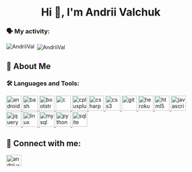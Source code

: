 <h1 align="center">Hi 👋, I'm Andrii Valchuk</h1>

### 🗣 My activity:
<p><img align="left" src="https://github-readme-stats.vercel.app/api/top-langs?username=AndriiVal&show_icons=true&locale=en&layout=compact&theme=radical" alt="AndriiVal" /></p>
<p>&nbsp;<img align="center" src="https://github-readme-stats.vercel.app/api?username=AndriiVal&show_icons=true&locale=en&theme=radical" alt="AndriiVal" /></p>


## 🧬 About Me

<!--
**AndriiVal/AndriiVal** is a ✨ _special_ ✨ repository because its `README.md` (this file) appears on your GitHub profile.

Here are some ideas to get you started:

- 🔭 I’m currently working on ...
- 🌱 I’m currently learning ...
- 👯 I’m looking to collaborate on ...
- 🤔 I’m looking for help with ...
- 💬 Ask me about ...
- 📫 How to reach me: ...
- 😄 Pronouns: ...
- ⚡ Fun fact: ...
-->

### 🛠 Languages and Tools:

<p align="left"> <a href="https://www.android.com" target="_blank"> <img src="https://devicon.dev/devicon.git/icons/android/android-original.svg" alt="android" width="40" height="40"/> </a> <a href="https://www.gnu.org/software/bash" target="_blank"> <img src="https://www.vectorlogo.zone/logos/gnu_bash/gnu_bash-icon.svg" alt="bash" width="40" height="40"/> </a> <a href="https://getbootstrap.com" target="_blank"> <img src="https://devicons.github.io/devicon/devicon.git/icons/bootstrap/bootstrap-plain.svg" alt="bootstrap" width="40" height="40"/> </a> <a href="https://www.iso.org/standard/74528.html" target="_blank"> <img src="https://devicon.dev/devicon.git/icons/c/c-original.svg" alt="c" width="40" height="40"/> </a> <a href="https://isocpp.org/" target="_blank"> <img src="https://devicon.dev/devicon.git/icons/cplusplus/cplusplus-original.svg" alt="cplusplus" width="40" height="40"/> </a> <a href="https://docs.microsoft.com/en-us/dotnet/csharp" target="_blank"> <img src="https://devicons.github.io/devicon/devicon.git/icons/csharp/csharp-original.svg" alt="csharp" width="40" height="40"/> </a> <a href="https://www.w3schools.com/css/" target="_blank"> <img src="https://devicons.github.io/devicon/devicon.git/icons/css3/css3-original-wordmark.svg" alt="css3" width="40" height="40"/> </a> <a href="https://git-scm.com/" target="_blank"> <img src="https://www.vectorlogo.zone/logos/git-scm/git-scm-icon.svg" alt="git" width="40" height="40"/> </a> <a href="https://heroku.com" target="_blank"> <img src="https://www.vectorlogo.zone/logos/heroku/heroku-icon.svg" alt="heroku" width="40" height="40"/> </a> <a href="https://www.w3.org/html/" target="_blank"> <img src="https://devicons.github.io/devicon/devicon.git/icons/html5/html5-original-wordmark.svg" alt="html5" width="40" height="40"/> </a> <a href="https://developer.mozilla.org/en-US/docs/Web/JavaScript" target="_blank"> <img src="https://devicons.github.io/devicon/devicon.git/icons/javascript/javascript-original.svg" alt="javascript" width="40" height="40"/> </a> <a href="https://jquery.com" target="_blank"> <img src="https://devicon.dev/devicon.git/icons/jquery/jquery-original.svg" alt="jquery" width="40" height="40"/> <a href="https://www.linux.org/" target="_blank"> <img src="https://devicons.github.io/devicon/devicon.git/icons/linux/linux-original.svg" alt="linux" width="40" height="40"/> </a> <a href="https://www.mysql.com/" target="_blank"> <img src="https://devicons.github.io/devicon/devicon.git/icons/mysql/mysql-original-wordmark.svg" alt="mysql" width="40" height="40"/> </a> <a href="https://www.python.org" target="_blank"> <img src="https://devicons.github.io/devicon/devicon.git/icons/python/python-original.svg" alt="python" width="40" height="40"/> </a> <a href="https://www.sqlite.org/" target="_blank"> <img src="https://www.vectorlogo.zone/logos/sqlite/sqlite-icon.svg" alt="sqlite" width="40" height="40"/> </a> </p>

## 📢 Connect with me:

<p align="left"><a href="https://facebook.com/andrii.valchuk" target="blank"><img align="center" src="https://cdn.jsdelivr.net/npm/simple-icons@3.0.1/icons/facebook.svg" alt="andrii.valchuk" height="30" width="40" /></a></p>

